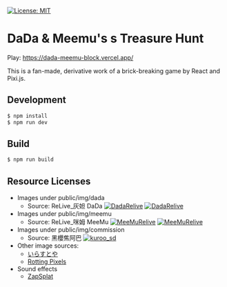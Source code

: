 [![License: MIT](https://img.shields.io/badge/License-MIT-yellow.svg)](https://opensource.org/licenses/MIT)

# DaDa & Meemu's s Treasure Hunt

Play: https://dada-meemu-block.vercel.app/

This is a fan-made, derivative work of a brick-breaking game by React and Pixi.js.

## Development

```bash
$ npm install
$ npm run dev
```

## Build

```bash
$ npm run build
```

## Resource Licenses

- Images under public/img/dada
  - Source: ReLive_灰妲 DaDa [![DadaRelive][2.1]][4] [![DadaRelive][1.1]][1]
- Images under public/img/meemu
  - Source: ReLive_咪姆 MeeMu
  [![MeeMuRelive][2.1]][5] [![MeeMuRelive][1.1]][2]
- Images under public/img/commission
  - Source: 黑櫻焦阿巴 [![kuroo_sd][1.1]][3]
- Other image sources:
  - [いらすとや](https://www.irasutoya.com/)
  - [Rotting Pixels](https://rottingpixels.itch.io/four-seasons-platformer-tileset-16x16free)
- Sound effects
  - [ZapSplat](https://www.zapsplat.com)

<!-- Please don't remove this: Grab your social icons from https://github.com/carlsednaoui/gitsocial -->


<!-- links to social media icons -->
<!-- no need to change these -->

[1.1]: https://img.shields.io/badge/Twitter-1DA1F2?style=for-the-badge&logo=twitter&logoColor=white (twitter)
[2.1]: https://img.shields.io/badge/YouTube-FF0000?style=for-the-badge&logo=youtube&logoColor=white (youtube)

<!-- links to your social media accounts -->
<!-- update these accordingly -->

[1]: https://twitter.com/DadaRelive
[2]: https://twitter.com/MeeMuRelive
[3]: https://twitter.com/kuroo_sd
[4]: https://www.youtube.com/@ReLiveDaDa
[5]: https://www.youtube.com/@relive_meemu4350

<!-- Please don't remove this: Grab your social icons from https://github.com/carlsednaoui/gitsocial -->